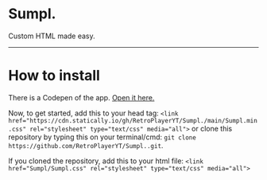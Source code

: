 # Sumpl.

Custom HTML made easy.

----------------------

# How to install
There is a Codepen of the app.  [Open it here.](https://codepen.io/rodrigo-oliveira-the-scripter/pen/MWJwqrp)

Now, to get started, add this to your head tag: `<link href="https://cdn.statically.io/gh/RetroPlayerYT/Sumpl./main/Sumpl.min.css" rel="stylesheet" type="text/css" media="all">` or clone this repository by typing this on your terminal/cmd: `git clone https://github.com/RetroPlayerYT/Sumpl..git`.

If you cloned the repository, add this to your html file: `<link href="Sumpl/Sumpl.css" rel="stylesheet" type="text/css" media="all">`
